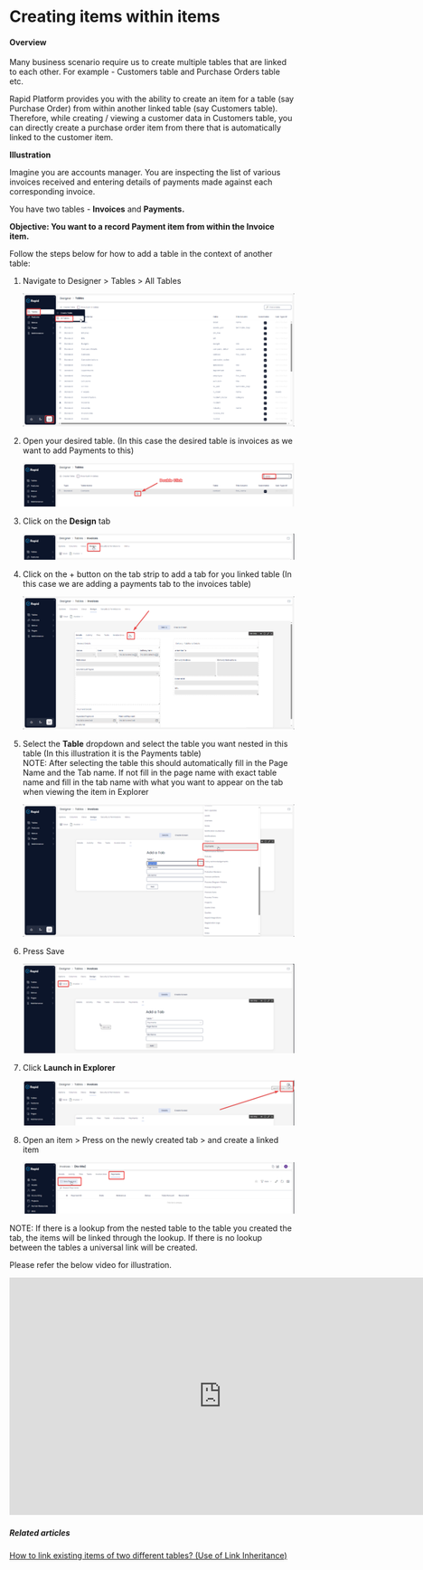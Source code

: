 # Creating items within items

#### Overview

Many business scenario require us to create multiple tables that are linked to each other. For example - Customers table and Purchase Orders table etc.

Rapid Platform provides you with the ability to create an item for a table (say Purchase Order) from within another linked table (say Customers table). Therefore, while creating / viewing a customer data in Customers table, you can directly create a purchase order item from there that is automatically linked to the customer item.

**Illustration**

Imagine you are accounts manager. You are inspecting the list of various invoices received and entering details of payments made against each corresponding invoice.

You have two tables - **Invoices** and **Payments.**

**Objective: You want to a record Payment item from within the Invoice item.**

Follow the steps below for how to add a table in the context of another table:

1. Navigate to Designer &gt; Tables &gt; All Tables  

    ![Navigate to Designer](<Navigate to Designer.png>)

2. Open your desired table. (In this case the desired table is invoices as we want to add Payments to this)  

    ![Open the Table](<Open the Table.png>)

3. Click on the **Design** tab  

    ![image-1702339447280.png](./downloaded_image_1705285630545.png)

4. Click on the + button on the tab strip to add a tab for you linked table (In this case we are adding a payments tab to the invoices table)  

    ![image-1702339505429.png](./downloaded_image_1705285631561.png)

5. Select the **Table** dropdown and select the table you want nested in this table (In this illustration it is the Payments table)  
    NOTE: After selecting the table this should automatically fill in the Page Name and the Tab name. If not fill in the page name with exact table name and fill in the tab name with what you want to appear on the tab when viewing the item in Explorer  

    ![image-1702339600192.png](./downloaded_image_1705285632574.png)

6. Press Save  

    ![image-1702339807859.png](./downloaded_image_1705285633593.png)

7. Click ****Launch in Explorer**** 

    ![image-1702339843053.png](./downloaded_image_1705285634605.png)

8. Open an item &gt; Press on the newly created tab &gt; and create a linked item  

    ![image-1702339938343.png](./downloaded_image_1705285635618.png)

NOTE: If there is a lookup from the nested table to the table you created the tab, the items will be linked through the lookup. If there is no lookup between the tables a universal link will be created.

Please refer the below video for illustration.

<iframe allowfullscreen="allowfullscreen" frameborder="0" height="420" src="https://www.youtube.com/embed/7H9LDBt9UvI?si=s1RBkFDKkpvwdrKy" title="YouTube video player" width="750"></iframe>

##### **Related articles**

[How to link existing items of two different tables? (Use of Link Inheritance)](https://docs.rapidplatform.com/books/experiences/page/how-to-setup-link-inheritance "How to setup Link Inheritance?")